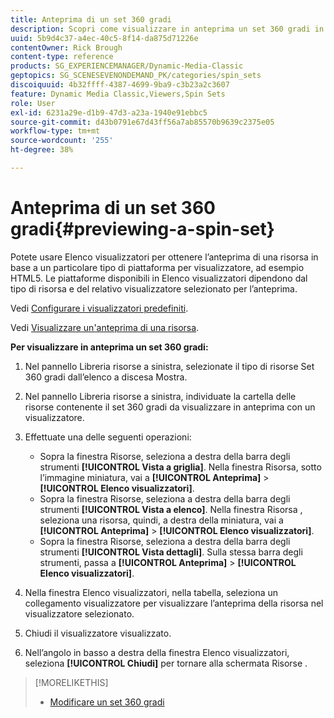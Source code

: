 ```yaml
---
title: Anteprima di un set 360 gradi
description: Scopri come visualizzare in anteprima un set 360 gradi in Adobe Dynamic Media Classic.
uuid: 5b9d4c37-a4ec-40c5-8f14-da875d71226e
contentOwner: Rick Brough
content-type: reference
products: SG_EXPERIENCEMANAGER/Dynamic-Media-Classic
geptopics: SG_SCENESEVENONDEMAND_PK/categories/spin_sets
discoiquuid: 4b32ffff-4387-4699-9ba9-c3b23a2c3607
feature: Dynamic Media Classic,Viewers,Spin Sets
role: User
exl-id: 6231a29e-d1b9-47d3-a23a-1940e91ebbc5
source-git-commit: d43b0791e67d43ff56a7ab85570b9639c2375e05
workflow-type: tm+mt
source-wordcount: '255'
ht-degree: 38%

---
```


# Anteprima di un set 360 gradi{#previewing-a-spin-set}

Potete usare Elenco visualizzatori per ottenere l’anteprima di una risorsa in base a un particolare tipo di piattaforma per visualizzatore, ad esempio HTML5. Le piattaforme disponibili in Elenco visualizzatori dipendono dal tipo di risorsa e del relativo visualizzatore selezionato per l’anteprima.

Vedi [Configurare i visualizzatori predefiniti](application-setup.md#configuring_default_viewers).

Vedi [Visualizzare un&#39;anteprima di una risorsa](previewing-asset.md#previewing_an_asset).

**Per visualizzare in anteprima un set 360 gradi:**

1. Nel pannello Libreria risorse a sinistra, selezionate il tipo di risorse Set 360 gradi dall’elenco a discesa Mostra.
1. Nel pannello Libreria risorse a sinistra, individuate la cartella delle risorse contenente il set 360 gradi da visualizzare in anteprima con un visualizzatore.
1. Effettuate una delle seguenti operazioni:

   * Sopra la finestra Risorse, seleziona a destra della barra degli strumenti **[!UICONTROL Vista a griglia]**. Nella finestra Risorsa, sotto l’immagine miniatura, vai a **[!UICONTROL Anteprima]** > **[!UICONTROL Elenco visualizzatori]**.
   * Sopra la finestra Risorse, seleziona a destra della barra degli strumenti **[!UICONTROL Vista a elenco]**. Nella finestra Risorsa , seleziona una risorsa, quindi, a destra della miniatura, vai a **[!UICONTROL Anteprima]** > **[!UICONTROL Elenco visualizzatori]**.
   * Sopra la finestra Risorse, seleziona a destra della barra degli strumenti **[!UICONTROL Vista dettagli]**. Sulla stessa barra degli strumenti, passa a **[!UICONTROL Anteprima]** > **[!UICONTROL Elenco visualizzatori]**.

1. Nella finestra Elenco visualizzatori, nella tabella, seleziona un collegamento visualizzatore per visualizzare l’anteprima della risorsa nel visualizzatore selezionato.
1. Chiudi il visualizzatore visualizzato.
1. Nell’angolo in basso a destra della finestra Elenco visualizzatori, seleziona **[!UICONTROL Chiudi]** per tornare alla schermata Risorse .

>[!MORELIKETHIS]
>
>* [Modificare un set 360 gradi](creating-spin-set.md#editing-a-spin-set)

